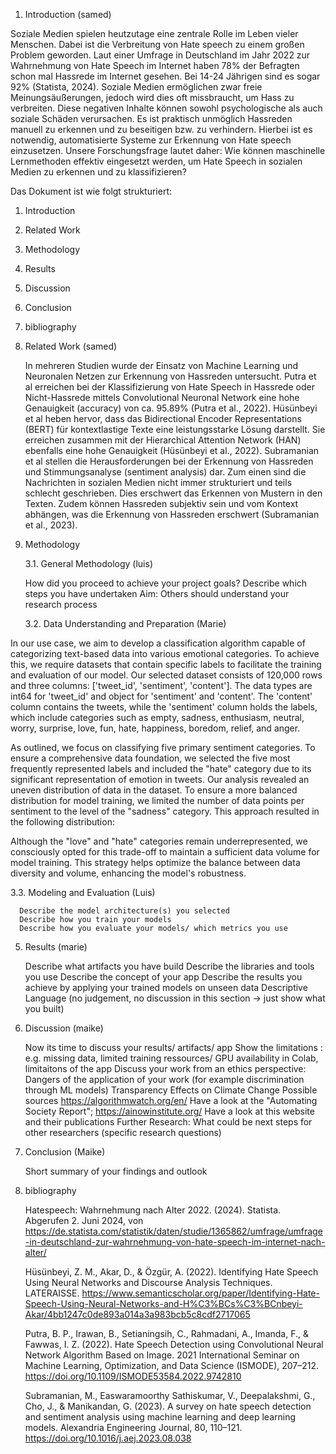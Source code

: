 1. Introduction (samed)
   
  Soziale Medien spielen heutzutage eine zentrale Rolle im Leben vieler Menschen. Dabei ist die Verbreitung von Hate speech zu einem großen Problem geworden. Laut einer Umfrage in Deutschland im Jahr 2022 zur Wahrnehmung von Hate Speech im Internet haben 78% der Befragten schon mal Hassrede im Internet gesehen. Bei 14-24 Jährigen sind es sogar 92% (Statista, 2024). Soziale Medien ermöglichen zwar freie Meinungsäußerungen, jedoch wird dies oft missbraucht, um Hass zu verbreiten. Diese negativen Inhalte können sowohl psychologische als auch soziale Schäden verursachen. Es ist praktisch unmöglich Hassreden manuell zu erkennen und zu beseitigen bzw. zu verhindern. Hierbei ist es notwendig, automatisierte Systeme zur Erkennung von Hate speech einzusetzen. 
  Unsere Forschungsfrage lautet daher: Wie können maschinelle Lernmethoden effektiv eingesetzt werden, um Hate Speech in sozialen Medien zu erkennen und zu klassifizieren? 

  Das Dokument ist wie folgt strukturiert:
  1. Introduction
  2. Related Work
  3. Methodology
  4. Results
  5. Discussion
  6. Conclusion
  7. bibliography
   
2. Related Work (samed)    
   
   In mehreren Studien wurde der Einsatz von Machine Learning und Neuronalen Netzen zur Erkennung von Hassreden untersucht. Putra et al erreichen bei der Klassifizierung von Hate Speech in Hassrede oder Nicht-Hassrede mittels Convolutional Neuronal Network eine hohe Genauigkeit (accuracy) von ca. 95.89% (Putra et al., 2022). Hüsünbeyi et al heben hervor, dass das Bidirectional Encoder Representations (BERT) für kontextlastige Texte eine leistungsstarke Lösung darstellt. Sie erreichen zusammen mit der Hierarchical Attention Network (HAN) ebenfalls eine hohe Genauigkeit (Hüsünbeyi et al., 2022). Subramanian et al stellen die Herausforderungen bei der Erkennung von Hassreden und Stimmungsanalyse (sentiment analysis) dar. Zum einen sind die Nachrichten in sozialen Medien nicht immer strukturiert und teils schlecht geschrieben. Dies erschwert das Erkennen von Mustern in den Texten. Zudem können Hassreden subjektiv sein und vom Kontext abhängen, was die Erkennung von Hassreden erschwert (Subramanian et al., 2023).

3. Methodology
   
   3.1. General Methodology (luis)
   
      How did you proceed to achieve your project goals?
      Describe which steps you have undertaken
      Aim: Others should understand your research process

   3.2. Data Understanding and Preparation (Marie) 
   
In our use case, we aim to develop a classification algorithm capable of categorizing text-based data into various emotional categories. To achieve this, we require datasets that contain specific labels to facilitate the training and evaluation of our model. Our selected dataset consists of 120,000 rows and three columns: ['tweet_id', 'sentiment', 'content']. The data types are int64 for 'tweet_id' and object for 'sentiment' and 'content'. The 'content' column contains the tweets, while the 'sentiment' column holds the labels, which include categories such as empty, sadness, enthusiasm, neutral, worry, surprise, love, fun, hate, happiness, boredom, relief, and anger.

As outlined, we focus on classifying five primary sentiment categories. To ensure a comprehensive data foundation, we selected the five most frequently represented labels and included the "hate" category due to its significant representation of emotion in tweets. Our analysis revealed an uneven distribution of data in the dataset. To ensure a more balanced distribution for model training, we limited the number of data points per sentiment to the level of the "sadness" category. This approach resulted in the following distribution:

Although the "love" and "hate" categories remain underrepresented, we consciously opted for this trade-off to maintain a sufficient data volume for model training. This strategy helps optimize the balance between data diversity and volume, enhancing the model's robustness.

   
   3.3. Modeling and Evaluation (Luis)
   
      Describe the model architecture(s) you selected
      Describe how you train your models
      Describe how you evaluate your models/ which metrics you use

5. Results (marie)
   
   Describe what artifacts you have build
   Describe the libraries and tools you use
   Describe the concept of your app
   Describe the results you achieve by applying your trained models on unseen data
   Descriptive Language (no judgement, no discussion in this section -> just show what you built)
   
6. Discussion (maike)
   
   Now its time to discuss your results/ artifacts/ app
   Show the limitations : e.g. missing data, limited training ressources/ GPU availability in Colab, limitaitons of the app
   Discuss your work from an ethics perspective:
   Dangers of the application of your work (for example discrimination through ML models)
   Transparency
   Effects on Climate Change
   Possible sources https://algorithmwatch.org/en/ Have a look at the "Automating Society Report"; https://ainowinstitute.org/ Have a look at this website and their
   publications
   Further Research: What could be next steps for other researchers (specific research questions)
   
7. Conclusion (Maike)
    
   Short summary of your findings and outlook

8. bibliography


   Hatespeech: Wahrnehmung nach Alter 2022. (2024). Statista. Abgerufen 2. Juni 2024, von https://de.statista.com/statistik/daten/studie/1365862/umfrage/umfrage-in-deutschland-zur-wahrnehmung-von-hate-speech-im-internet-nach-alter/

   Hüsünbeyi, Z. M., Akar, D., & Özgür, A. (2022). Identifying Hate Speech Using Neural Networks and Discourse Analysis Techniques. LATERAISSE. https://www.semanticscholar.org/paper/Identifying-Hate-Speech-Using-Neural-Networks-and-H%C3%BCs%C3%BCnbeyi-Akar/4bb1247c0de893a014a3a983bcb5c8cdf2717065

   Putra, B. P., Irawan, B., Setianingsih, C., Rahmadani, A., Imanda, F., & Fawwas, I. Z. (2022). Hate Speech Detection using Convolutional Neural Network Algorithm Based on Image. 2021 International Seminar on Machine Learning, Optimization, and Data Science (ISMODE), 207–212. https://doi.org/10.1109/ISMODE53584.2022.9742810

   Subramanian, M., Easwaramoorthy Sathiskumar, V., Deepalakshmi, G., Cho, J., & Manikandan, G. (2023). A survey on hate speech detection and sentiment analysis using machine learning and deep learning models. Alexandria Engineering Journal, 80, 110–121. https://doi.org/10.1016/j.aej.2023.08.038




